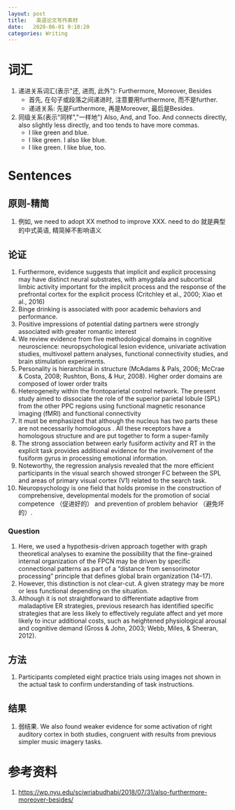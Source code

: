 ```yaml
---
layout: post
title:   英语论文写作素材
date:   2020-06-01 9:10:20
categories: Writing
---
```


# 词汇

1. 递进关系词汇(表示"还, 进而, 此外"): Furthermore, Moreover, Besides
   * 首先, 在句子或段落之间递进时, 注意要用furthermore, 而不是further.
   * 递进关系: 先是Furthermore, 再是Moreover, 最后是Besides.
2. 同级关系(表示"同样","一样地") Also, And, and Too.
And connects directly, also slightly less directly, and too tends to have more commas.
    * I like green and blue. 	
	* I like green. I also like blue.
	* I like green. I like blue, too.

# Sentences

## 原则-精简

1. 例如, we need to adopt XX method to improve XXX. need to do 就是典型的中式英语, 精简掉不影响语义


## 论证

1. Furthermore, evidence suggests that implicit and explicit processing may have distinct neural
substrates, with amygdala and subcortical limbic activity important for
the implicit process and the response of the prefrontal cortex for the
explicit process (Critchley et al., 2000; Xiao et al., 2016)
2. Binge drinking is associated with poor academic behaviors and performance.
3. Positive impressions of potential dating partners were strongly associated with greater romantic interest
4. We review evidence from five methodological domains in cognitive neuroscience: neuropsychological lesion evidence, univariate activation studies, multivoxel pattern analyses, functional connectivity studies, and brain stimulation experiments.
5. Personality is hierarchical in structure  (McAdams & Pals, 2006; McCrae & Costa, 2008; Rushton, Bons, & Hur, 2008). Higher order domains are composed of lower order traits
6. Heterogeneity within the frontoparietal control network. The present study aimed to dissociate the role of the superior parietal lobule (SPL) from the other PPC regions using functional magnetic resonance imaging (fMRI) and functional connectivity
6. It must be emphasized that although the nucleus has two parts these are not necessarily
homologous . All these receptors have a homologous structure and are put together to form a super-family
7. The strong association between early fusiform activity and RT in the explicit task
provides additional evidence for the involvement of the fusiform gyrus in processing emotional information.
8. Noteworthy, the regression analysis revealed that the more efficient participants in the visual search showed stronger FC between the SPL and areas of primary visual cortex (V1) related to the search task.
9. Neuropsychology is one field that holds promise in the construction of comprehensive, developmental models for the promotion of social competence （促进好的） and prevention of problem behavior （避免坏的）.

### Question

1. Here, we used a hypothesis-driven approach together with graph theoretical analyses to examine the possibility that the fine-grained
internal organization of the FPCN may be driven by specific connectional patterns as part of a “distance from sensorimotor
processing” principle that defines global brain organization (14–17).
2. However, this distinction is not clear-cut. A given strategy may be more or less functional depending on the situation.
3. Although it is not straightforward to differentiate adaptive from maladaptive ER strategies, previous research has identified specific strategies that are less likely to effectively regulate affect and yet more likely to incur additional costs, such as heightened physiological arousal and cognitive demand (Gross & John, 2003; Webb, Miles, & Sheeran, 2012). 



## 方法

1. Participants completed eight practice trials using
images not shown in the actual task to confirm understanding of task instructions.   

## 结果

1. 弱结果. We also
found weaker evidence for some activation of right auditory
cortex in both studies, congruent with results from previous
simpler music imagery tasks.

# 参考资料

1. https://wp.nyu.edu/sciwriabudhabi/2018/07/31/also-furthermore-moreover-besides/
